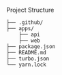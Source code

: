 Project Structure

```
├── .github/
├── apps/
    ├── api
    ├── web
├── package.json
├── README.md
├── turbo.json
└── yarn.lock
```
